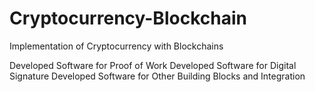 # Cryptocurrency-Blockchain
Implementation of Cryptocurrency with Blockchains

Developed Software for Proof of Work
Developed Software for Digital Signature
Developed Software for Other Building Blocks and Integration
